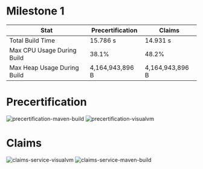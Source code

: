 # Milestone 1

| Stat |Precertification  |Claims|
|--|--|--|
|Total Build Time  | 15.786 s | 14.931 s |
|Max CPU Usage During Build| 38.1% | 48.2% |
|Max Heap Usage During Build  | 4,164,943,896 B | 4,164,943,896 B |

# Precertification
![precertification-maven-build](https://user-images.githubusercontent.com/831995/158242302-510c461c-ebbd-4cad-bf36-ca62541a0204.png)
![precertification-visualvm](https://user-images.githubusercontent.com/831995/158242303-f9db156b-705a-4262-9ef4-5519f52cdbac.png)

# Claims
![claims-service-visualvm](https://user-images.githubusercontent.com/831995/158245103-e2ab2020-32fb-4aa2-8e91-68ce5ac1f228.png)
![claims-service-maven-build](https://user-images.githubusercontent.com/831995/158245102-70736978-1bc8-4c63-8e27-15f3efac266b.png)
